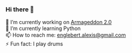 ### Hi there 👋

<!--
**Alexisloic21/Alexisloic21** is a ✨ _special_ ✨ repository because its `README.md` (this file) appears on your GitHub profile.

Here are some ideas to get you started

- 🔭 I’m currently working on ...
- 🌱 I’m currently learning ...
- 👯 I’m looking to collaborate on ...
- 🤔 I’m looking for help with ...
- 💬 Ask me about ...
- 📫 How to reach me: ...
- 😄 Pronouns: ...
- ⚡ Fun fact: ...
-->
🔭 I’m currently working on [Armageddon 2.0](https://github.com/Alexisloic21/Armageddon-2.0) <br/>
🌱 I’m currently learning Python <br/>
📫 How to reach me: englebert.alexis@gmail.com <br/>
⚡ Fun fact: I play drums <br/>
